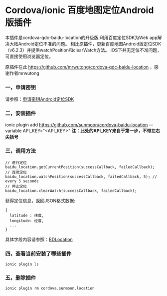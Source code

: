 # Cordova/ionic 百度地图定位Android版插件


本插件是cordova-qdc-baidu-location的升级版,利用百度定位SDK为Web app解决大陆Android定位不准的问题。
相比原插件，更新百度地图Android版定位SDK（v6.2.3）并提供watchPosition和clearWatch方法。 iOS下并无定位不准问题，可直接使用浏览器定位。

原插件在此 https://github.com/mrwutong/cordova-qdc-baidu-location ，感谢作者mrwutong



### 一，申请密钥
请参照：[申请密钥Android定位SDK](http://developer.baidu.com/map/index.php?title=android-locsdk/guide/key)

### 二，安装插件

ionic plugin add https://github.com/sunmoon/cordova-baidu-location --variable API_KEY="<API_KEY>"
**注：此处的API_KEY来自于第一步，不带左右尖括号**


### 三，调用方法
```
// 进行定位
baidu_location.getCurrentPosition(successCallback, failedCallback);
// 连续定位
baidu_location.watchPosition(successCallback, failedCallback, 5); // every 5 seconds
// 停止定位
baidu_location.clearWatch(successCallback, failedCallback);
```
获得定位信息，返回JSON格式数据:
```
{
  latitude : 纬度,
  longitude: 经度,
  ...
}
```
具体字段内容请参照：[BDLocation](http://developer.baidu.com/map/loc_refer/index.html)

### 四，查看当前安装了哪些插件
```
ionic plugin ls
```

### 五，删除插件
```
ionic plugin rm cordova.sunmoon.location
```


